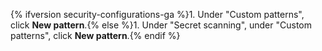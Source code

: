 {% ifversion security-configurations-ga %}1. Under "Custom patterns", click **New pattern**.{% else %}1. Under "Secret scanning", under "Custom patterns", click **New pattern**.{% endif %}
